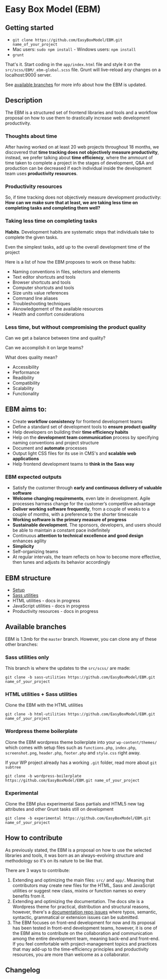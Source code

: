 # Easy Box Model (EBM)

## Getting started

- `git clone https://github.com/EasyBoxModel/EBM.git name_of_your_project`
- Mac users: `sudo npm install` - Windows users: `npm install`
- `grunt`

That's it. Start coding in the `app/index.html` file and style it on the `src/scss/EBM/_ebm-global.scss` file. Grunt will live-reload any changes on a localhost:9000 server. 

See [available branches](https://github.com/EasyBoxModel/EBM/tree/master#available-branches) for more info about how the EBM is updated.

## Description

The EBM is a structured set of frontend libraries and tools and a workflow proposal on how to use them to drastically increase web development productivity.

### Thoughts about time

After having worked on at least 20 web projects throughout 18 months, we discovered that __time tracking does not objectively measure productivity__, instead, we prefer talking about __time efficiency__, where the ammount of time taken to complete a project in the stages of development, Q&A and production can be decreased if each individual inside the development team uses __productivity resources__.

### Productivity resources

So, if time tracking does not objectively measure development productivity: __How can we make sure that at least, we are taking less time on completing tasks and completing them well?__


### Taking less time on completing tasks

__Habits__. Development habits are systematic steps that individuals take to complete the given tasks. 

Even the simplest tasks, add up to the overall development time of the project

Here is a list of how the EBM proposes to work on these habits:

- Naming conventions in files, selectors and elements
- Text editor shortcuts and tools
- Browser shortcuts and tools
- Computer shortcuts and tools
- Size units value references
- Command line aliases
- Troubleshooting techniques
- Aknowledgement of the available resources
- Health and comfort considerations


### Less time, but without compromising the product quality

Can we get a balance between time and quality? 

Can we accomplish it on large teams? 

What does quality mean?

- Accessibility
- Performance
- Readibility
- Compatibility
- Scalability
- Functionality

## EBM aims to:

- Create __workflow consistency__ for frontend development teams
- Define a standard set of development tools to __ensure product quality__
- Help developers on building their __time efficiency habits__
- Help on the __development team communication__ process by specifying naming conventions and project structure
- Document and __automate__ processes
- Output light CSS files for its use in CMS's and __scalable web applications__
- Help frontend development teams to __think in the Sass way__

### EBM expected outputs

- Satisfy the customer through __early and continuous delivery of valuable software__
- __Welcome changing requirements__, even late in development. Agile processes harness change for the customer’s competitive advantage
- __Deliver working software frequently__, from a couple of weeks to a couple of months, with a preference to the shorter timescale
- __Working software is the primary measure of progress__
- __Sustainable development__. The sponsors, developers, and users should be able to maintain a constant pace indefinitely
- Continuous __attention to technical excellence and good design__ enhances agility
- __Simplicity__
- Self-organizing teams
- At regular intervals, the team reflects on how to become more effective, then tunes and adjusts its behavior accordingly


## EBM structure

- [Setup](http://easyboxmodel.com/category/getting-started)
- [Sass utilities](http://easyboxmodel.com/category/utilities)
- HTML utilities - docs in progress
- JavaScript utilities - docs in progress
- Productivity resources - docs in progress

## Available branches

EBM is 1.3mb for the `master` branch. However, you can clone any of these other branches: 

### Sass utilities only
This branch is where the updates to the `src/scss/` are made:

`git clone -b sass-utilities https://github.com/EasyBoxModel/EBM.git name_of_your_project`

### HTML utilities + Sass utilities
Clone the EBM with the HTML utilities 

`git clone -b html-utilities https://github.com/EasyBoxModel/EBM.git name_of_your_project`

### Wordpress theme boilerplate
Clone the EBM wordpress theme boilerplate into your `wp-content/themes/` which comes with setup files such as `functions.php`, `index.php`, `screenshot.png`, `header.php`, `footer.php` and `style.css` right away. 

If your WP project already has a working `.git` folder, read more about `git subtree`

`git clone -b wordpress-boilerplate https://github.com/EasyBoxModel/EBM.git name_of_your_project`

### Experimental
Clone the EBM plus experimental Sass partials and HTML5 new tag attributes and other Grunt tasks still on development

`git clone -b experimental https://github.com/EasyBoxModel/EBM.git name_of_your_project`

## How to contribute

As previously stated, the EBM is a proposal on how to use the selected libraries and tools, it was born as an always-evolving structure and methodology so it's on its nature to be like that. 

There are 3 ways to contribute:

1. Extending and optimizing the main files: `src/` and `app/`. Meaning that contributors may create new files for the HTML, Sass and JavaScript utilities or suggest new class, mixins or function names so every benefits from it.
2. Extending and optimizing the documentation. The docs site is a Wordpress theme for practical, distribution and structural reasons, however, there's a [documentation repo issues](https://github.com/EasyBoxModel/EBM.Docs/issues) where typos, semantic, syntactic, grammatical or extension issues can be submitted.
3. The EBM focuses on front-end development for now and its proposal has been tested in front-end development teams, however, it is one of the EBM aims to contribute on the collaboration and communication among the entire development team, meaning back-end and front-end. If you feel comfortable with project-management topics and practices that may add-up to the time-efficiency  principles and productivity resources, you are more than welcome as a collaborator. 


## Changelog